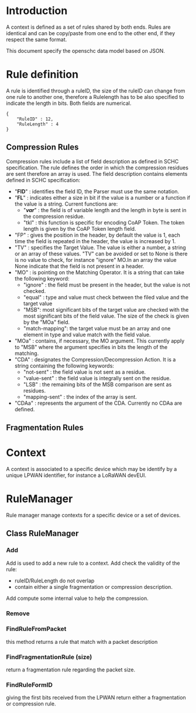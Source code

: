# Introduction

A context is defined as a set of rules shared by both ends. Rules are identical and can be
copy/paste from one end to the other end, if they respect the same format.

This document specify the openschc data model based on JSON. 

# Rule definition

A rule is identified through a ruleID, the size of the ruleID can change from one rule to
another one, therefore a Rulelength has to be also specified to indicate the length in bits.
Both fields are numerical.


 	{
 		"RuleID" : 12,
 		"RuleLength" : 4
    }
 
 ## Compression Rules
 
Compression rules include a list of field description as defined in SCHC specification. 
The rule defines the order in which the compression residues are sent therefore an array is used.
The field description contains elements defined in SCHC specification:
* "**FID**" : identifies the field ID, the Parser must use the same notation.
* "**FL**"  : indicates either a size in bit if the value is a number or a function if the 
value is a string. Current functions are:
  * "_**var**_" : the field is of variable length and the length in byte is sent in the compression residue.
  * "tkl" : this function is specific for encoding CoAP Token. The token length is given by the CoAP Token length field.
* "FP" : gives the position in the header, by default the value is 1, each time the field is repeated in the header, the value is increased by 1. 
* "TV" : specifies the Target Value. The value is either a number, a string or an array of these values. "TV" can be avoided or set to None is there is no value to check, for instance "ignore" MO.In an array the value None indicate that 
the field is not present in a header.  
* "MO" : is pointing on the Matching Operator. It is a string that can take the following keyword:
  * "ignore" : the field must be present in the header, but the value is not checked.
  * "equal" : type and value must check between the filed value and the target value
  * "MSB": most significant bits of the target value are checked with the most significant bits of the field value. The size of the check is given by the "MOa" field.
  * "match-mapping": the target value must be an array and one element in type and value match with the field value.
* "MOa" : contains, if necessary, the MO argument. This currently apply to "MSB" where the argument specifies in bits the length of the matching.
* "CDA" : designates the Compression/Decompression Action. It is a string containing the following keywords:
   * "not-sent" : the field value is not sent as a residue.
   * "value-sent" : the field value is integrally sent on the residue. 
   * "LSB" : the remaining bits of the MSB comparison are sent as residues.
   * "mapping-sent" : the index of the array is sent.
* "CDAa" : represents the argument of the CDA. Currently no CDAa are defined.
  
     
 
 
 ## Fragmentation Rules
 
 
 # Context
 
 A context is associated to a specific device which may be identify by a unique LPWAN 
 identifier, for instance a LoRaWAN devEUI.
 

 # RuleManager 
 
 Rule manager manage contexts for a specific device or a set of devices. 
 
 
 ## Class RuleManager
 
 
 
### Add 
 
 Add is used to add a new rule to a context. Add check the validity of the rule:
 * ruleID/RuleLength do not overlap
 * contain either a single fragmentation or compression description. 
 
 Add compute some internal value to help the compression. 
 
 
### Remove
 
 
### FindRuleFromPacket

 this method returns a rule that match with a packet description
 
### FindFragmentationRule (size)

 return a fragmentation rule regarding the packet size.
 
 
### FindRuleFormID

giving the first bits received from the LPWAN return either a fragmentation or compression rule.
